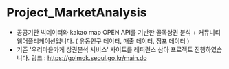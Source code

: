 # Project_MarketAnalysis

- 공공기관 빅데이터와 kakao map OPEN API를 기반한 골목상권 분석 + 커뮤니티 웹어플리케이션입니다.
  ( 유동인구 데이터, 매출 데이터, 점포 데이터 )
- 기존 '우리마을가게 상권분석 서비스' 사이트를 레퍼런스 삼아 프로젝트 진행하였습니다.
  링크 : https://golmok.seoul.go.kr/main.do
